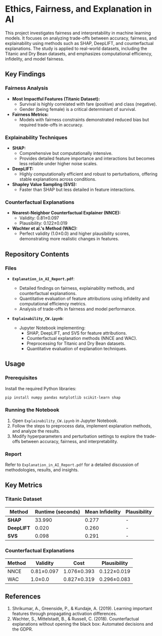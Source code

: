 # Ethics, Fairness, and Explanation in AI

This project investigates fairness and interpretability in machine learning models. It focuses on analyzing trade-offs between accuracy, fairness, and explainability using methods such as SHAP, DeepLIFT, and counterfactual explanations. The study is applied to real-world datasets, including the Titanic and Dry Bean datasets, and emphasizes computational efficiency, infidelity, and model fairness.

## Key Findings

### Fairness Analysis
- **Most Impactful Features (Titanic Dataset):**
  - Survival is highly correlated with fare (positive) and class (negative).
  - Gender (being female) is a critical determinant of survival.
- **Fairness Metrics:**
  - Models with fairness constraints demonstrated reduced bias but required trade-offs in accuracy.

### Explainability Techniques
- **SHAP:** 
  - Comprehensive but computationally intensive.
  - Provides detailed feature importance and interactions but becomes less reliable under higher noise scales.
- **DeepLIFT:** 
  - Highly computationally efficient and robust to perturbations, offering stable explanations across conditions.
- **Shapley Value Sampling (SVS):**
  - Faster than SHAP but less detailed in feature interactions.

### Counterfactual Explanations
- **Nearest-Neighbor Counterfactual Explainer (NNCE):**
  - Validity: 0.81±0.097
  - Plausibility: 0.122±0.019
- **Wachter et al.'s Method (WAC):**
  - Perfect validity (1.0±0.0) and higher plausibility scores, demonstrating more realistic changes in features.

## Repository Contents

### Files
- **`Explanation_in_AI_Report.pdf`**:
  - Detailed findings on fairness, explainability methods, and counterfactual explanations.
  - Quantitative evaluation of feature attributions using infidelity and computational efficiency metrics.
  - Analysis of trade-offs in fairness and model performance.

- **`Explainability_CW.ipynb`**:
  - Jupyter Notebook implementing:
    - SHAP, DeepLIFT, and SVS for feature attributions.
    - Counterfactual explanation methods (NNCE and WAC).
    - Preprocessing for Titanic and Dry Bean datasets.
    - Quantitative evaluation of explanation techniques.

## Usage

### Prerequisites
Install the required Python libraries:
```bash
pip install numpy pandas matplotlib scikit-learn shap
```

### Running the Notebook

1. Open `Explainability_CW.ipynb` in Jupyter Notebook.
2. Follow the steps to preprocess data, implement explanation methods, and analyze the results.
3. Modify hyperparameters and perturbation settings to explore the trade-offs between accuracy, fairness, and interpretability.

### Report

Refer to `Explanation_in_AI_Report.pdf` for a detailed discussion of methodologies, results, and insights.

## Key Metrics

### Titanic Dataset

| Method      | Runtime (seconds) | Mean Infidelity | Plausibility |
|-------------|--------------------|-----------------|--------------|
| **SHAP**    | 33.990             | 0.277           | -            |
| **DeepLIFT**| 0.020              | 0.260           | -            |
| **SVS**     | 0.098              | 0.291           | -            |

### Counterfactual Explanations

| Method | Validity        | Cost           | Plausibility    |
|--------|-----------------|----------------|-----------------|
| NNCE   | 0.81±0.097     | 1.076±0.393    | 0.122±0.019     |
| WAC    | 1.0±0.0        | 0.827±0.319    | 0.296±0.083     |

## References

1. Shrikumar, A., Greenside, P., & Kundaje, A. (2019). Learning important features through propagating activation differences.
2. Wachter, S., Mittelstadt, B., & Russell, C. (2018). Counterfactual explanations without opening the black box: Automated decisions and the GDPR.
